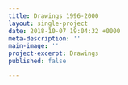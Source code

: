 ```yaml
---
title: Drawings 1996-2000
layout: single-project
date: 2018-10-07 19:04:32 +0000
meta-description: ''
main-image: ''
project-excerpt: Drawings
published: false

---
```

